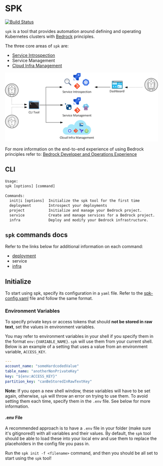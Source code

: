 # SPK

[![Build Status](https://dev.azure.com/epicstuff/bedrock/_apis/build/status/CatalystCode.spk?branchName=master)](https://dev.azure.com/epicstuff/bedrock/_build/latest?definitionId=128&branchName=master)

`spk` is a tool that provides automation around defining and operating
Kubernetes clusters with [Bedrock](https://github.com/microsoft/bedrock)
principles.

The three core areas of `spk` are:

- [Service Introspection](./docs/service-introspection.md)
- Service Management
- [Cloud Infra Management](./docs/cloud-infra-management.md)

![spk diagram](./docs/images/spk.png)

For more information on the end-to-end experience of using Bedrock principles
refer to:
[Bedrock Developer and Operations Experience](https://github.com/CatalystCode/bedrock-end-to-end-dx)

## CLI

```
Usage:
spk [options] [command]

Commands:
  init|i [options]  Initialize the spk tool for the first time
  deployment        Introspect your deployments
  project           Initialize and manage your Bedrock project.
  service           Create and manage services for a Bedrock project.
  infra             Deploy and modify your Bedrock infrastructure.

```

## `spk` commands docs

Refer to the links below for additional information on each command:

- [deployment](./docs/service-introspection.md)
- service
- [infra](./docs/cloud-infra-management.md)

## Initialize

To start using spk, specify its configuration in a `yaml` file. Refer to the
[spk-config.yaml](./spk-config.yaml) file and follow the same format.

### Environment Variables

To specify private keys or access tokens that should **not be stored in raw
text**, set the values in environment variables.

You may refer to environment variables in your shell if you specify them in the
format `env:{VARIABLE_NAME}`. `spk` will use them from your current shell. Below
is an example of a setting that uses a value from an environment variable,
`ACCESS_KEY`.

```yaml
---
account_name: "someHardcodedValue"
table_name: "anotherNonPrivateKey"
key: "${env:ACCESS_KEY}"
partition_key: "canBeStoredInRawTextKey"
```

**Note:** If you open a new shell window, these variables will have to be set
again, otherwise, `spk` will throw an error on trying to use them. To avoid
setting them each time, specify them in the `.env` file. See below for more
information.

#### .env File

A recommended approach is to have a `.env` file in your folder (make sure it's
gitignored!) with all variables and their values. By default, the `spk` tool
should be able to load these into your local env and use them to replace the
placeholders in the config file you pass in.

Run the `spk init -f <filename>` command, and then you should be all set to
start using the `spk` tool!
